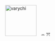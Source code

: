  <img width="100" src="https://komarev.com/ghpvc/?username=varychi&color=a271c3" alt="varychi">         
⠀ꕀ      ꔫ
